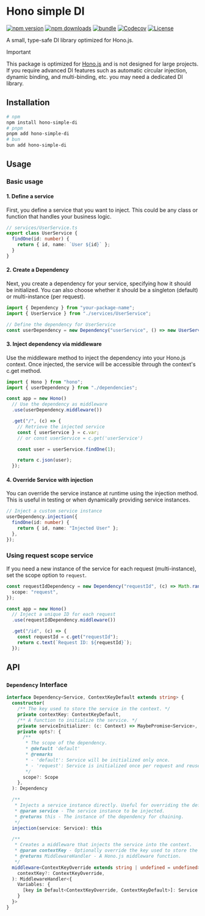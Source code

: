 # Hono simple DI

[![npm version][npm-version-src]][npm-version-href]
[![npm downloads][npm-downloads-src]][npm-downloads-href]
[![bundle][bundle-src]][bundle-href]
[![Codecov][codecov-src]][codecov-href]
[![License][license-src]][license-href]

A small, type-safe DI library optimized for Hono.js.

> [!IMPORTANT]
> This package is optimized for [Hono.js](https://github.com/honojs/hono) and is not designed for large projects. If you require advanced DI features such as automatic circular injection, dynamic binding, and multi-binding, etc. you may need a dedicated DI library.

## Installation

```bash
# npm
npm install hono-simple-di
# pnpm
pnpm add hono-simple-di
# bun
bun add hono-simple-di
```

## Usage

### Basic usage

#### 1. Define a service

First, you define a service that you want to inject. This could be any class or function that handles your business logic.

```ts
// services/UserService.ts
export class UserService {
  findOne(id: number) {
    return { id, name: `User ${id}` };
  }
}
```

#### 2. Create a Dependency

Next, you create a dependency for your service, specifying how it should be initialized. You can also choose whether it should be a singleton (default) or multi-instance (per request).

```ts
import { Dependency } from "your-package-name";
import { UserService } from "./services/UserService";

// Define the dependency for UserService
const userDependency = new Dependency("userService", () => new UserService());
```

#### 3. Inject dependency via middleware

Use the middleware method to inject the dependency into your Hono.js context. Once injected, the service will be accessible through the context's c.get method.

```ts
import { Hono } from "hono";
import { userDependency } from "./dependencies";

const app = new Hono()
  // Use the dependency as middleware
  .use(userDependency.middleware())

  .get("/", (c) => {
    // Retrieve the injected service
    const { userService } = c.var;
    // or const userService = c.get('userService')

    const user = userService.findOne(1);

    return c.json(user);
  });
```

#### 4. Override Service with injection

You can override the service instance at runtime using the injection method. This is useful in testing or when dynamically providing service instances.

```ts
// Inject a custom service instance
userDependency.injection({
  findOne(id: number) {
    return { id, name: "Injected User" };
  },
});
```

### Using request scope service

If you need a new instance of the service for each request (multi-instance), set the scope option to `request`.

```ts
const requestIdDependency = new Dependency("requestId", (c) => Math.random(), {
  scope: "request",
});

const app = new Hono()
  // Inject a unique ID for each request
  .use(requestIdDependency.middleware())

  .get("/id", (c) => {
    const requestId = c.get("requestId");
    return c.text(`Request ID: ${requestId}`);
  });
```

## API

### `Dependency` Interface

```ts
interface Dependency<Service, ContextKeyDefault extends string> {
  constructor(
    /** The key used to store the service in the context. */
    private contextKey: ContextKeyDefault,
    /** A function to initialize the service. */
    private serviceInitializer: (c: Context) => MaybePromise<Service>,
    private opts?: {
      /**
       * The scope of the dependency.
       * @default 'default'
       * @remarks
       * - 'default': Service will be initialized only once.
       * - 'request': Service is initialized once per request and reused across requests.
       */
      scope?: Scope
    },
  ): Dependency

  /**
   * Injects a service instance directly. Useful for overriding the default service.
   * @param service - The service instance to be injected.
   * @returns this - The instance of the dependency for chaining.
   */
  injection(service: Service): this

  /**
   * Creates a middleware that injects the service into the context.
   * @param contextKey - Optionally override the key used to store the service in the context.
   * @returns MiddlewareHandler - A Hono.js middleware function.
   */
  middleware<ContextKeyOverride extends string | undefined = undefined>(
    contextKey?: ContextKeyOverride,
  ): MiddlewareHandler<{
    Variables: {
      [key in Default<ContextKeyOverride, ContextKeyDefault>]: Service
    }
  }>
}
```

<!-- Refs -->

[npm-version-src]: https://img.shields.io/npm/v/hono-simple-di
[npm-version-href]: https://npmjs.com/package/hono-simple-di
[npm-downloads-src]: https://img.shields.io/npm/dm/hono-simple-di
[npm-downloads-href]: https://npmjs.com/package/hono-simple-di
[codecov-src]: https://img.shields.io/codecov/c/gh/maou-shonen/hono-simple-di/main
[codecov-href]: https://codecov.io/gh/maou-shonen/hono-simple-di
[bundle-src]: https://img.shields.io/bundlephobia/minzip/hono-simple-di
[bundle-href]: https://bundlephobia.com/result?p=hono-simple-di
[license-src]: https://img.shields.io/github/license/maou-shonen/hono-simple-di.svg
[license-href]: https://github.com/maou-shonen/hono-simple-di/blob/main/LICENSE
